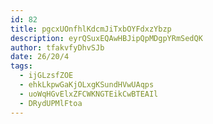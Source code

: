 ```yaml
---
id: 82
title: pgcxUOnfhlKdcmJiTxbOYFdxzYbzp
description: eyrQSuxEQAwHBJipQpMDgpYRmSedQK
author: tfakvfyDhvSJb
date: 26/20/4
tags:
  - ijGLzsfZOE
  - ehkLkpwGaKjOLxgKSundHVwUAqps
  - uoWqHGvElxZFCWKNGTEikCwBTEAIl
  - DRydUPMlFtoa
---
```

